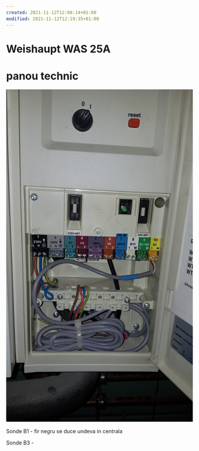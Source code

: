 ```yaml
---
created: 2021-11-12T12:08:14+01:00
modified: 2021-11-12T12:19:35+01:00
---
```


# Weishaupt  WAS 25A

# panou technic

![Image](./78b7e43eb9ac75737bd3bc16e312dd23.jpg)

Sonde B1 - fir negru se duce undeva in centrala

Sonde B3 -
